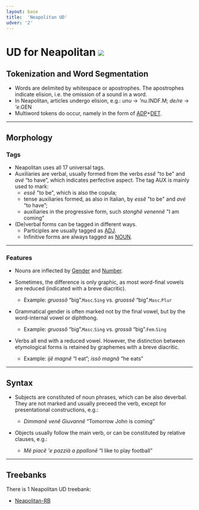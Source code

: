 ```yaml
---
layout: base
title:  'Neapolitan UD'
udver: '2'
---
```


# UD for Neapolitan <span class="flagspan"><img class="flag" src="../../flags/svg/IT-CAM.svg" /></span>

## Tokenization and Word Segmentation

* Words are delimited by whitespace or apostrophes. The apostrophes indicate elision, i.e. the omission of a sound in a word.
* In Neapolitan, articles undergo elision, e.g.: _unu_ → _'nu_.INDF.M; _de/re_ → _'e_.GEN
* Multiword tokens do occur, namely in the form of [ADP]()+[DET]().

---

## Morphology

### Tags

* Neapolitan uses all 17 universal tags.
* Auxiliaries are verbal, usually formed from the verbs _essĕ_ "to be" and _avé_ “to have”, which indicates perfective aspect. The tag AUX is mainly used to mark:
  - _essĕ_ "to be", which is also the copula;
  - tense auxiliaries formed, as also in Italian, by _essĕ_ "to be" and _avé_ “to have”;
  - auxiliaries in the progressive form, such _stonghĕ venennĕ_ "I am coming"
* (De)verbal forms can be tagged in different ways.
  * Participles are usually tagged as [ADJ]().
  * Infinitive forms are always tagged as [NOUN]().

---

### Features

* Nouns are inflected by [Gender]() and [Number]().
* Sometimes, the difference is only graphic, as most word-final vowels are reduced (indicated with a breve diacritic).
  - Example: _gruossŏ_ “big”.`Masc`.`Sing` vs. _gruossĕ_ “big”.`Masc`.`Plur`
* Grammatical gender is often marked not by the final vowel, but by the word-internal vowel or diphthong.
  - Example: _gruossŏ_ “big”.`Masc`.`Sing` vs. _grossă_ “big”.`Fem`.`Sing`

* Verbs all end with a reduced vowel. However, the distinction between etymological forms is retained by graphemes with a breve diacritic.
  - Example: _ijĕ magnĕ_ “I eat”; _issŏ magnă_ “he eats”

---

## Syntax

* Subjects are constituted of noun phrases, which can be also deverbal. They are not marked and usually preceed the verb, except for presentational constructions, e.g.:
  - _Dimmanĕ venĕ Giuvannĕ_ “Tomorrow John is coming”

* Objects usually follow the main verb, or can be constituted by relative clauses, e.g.:
  - _Mĕ piacĕ 'e pazzià a ppallonĕ_ “I like to play football”

---

## Treebanks

There is 1<!--[N](../treebanks/nap-comparison.html)--> Neapolitan UD treebank:

* [Neapolitan-RB](../treebanks/nap_rb/index.html)
